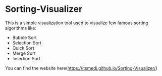 # Sorting-Visualizer

This is a simple visualization tool used to visualize few famous sorting algorithms like:

- Bubble Sort 
- Selection Sort 
- Quick Sort 
- Merge Sort 
- Insertion Sort 
 
You can find the website here(https://itsmedj.github.io/Sorting-Visualizer/)



 
